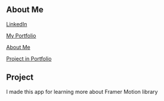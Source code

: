## About Me
[LinkedIn](https://www.linkedin.com/in/mohamed-ahmed-b6829520b/)
<br>

[My Portfolio](https://z-monster.notion.site/ZMonster-Portfolio-dd12852c73ec477a9ba740de03a9acd5) 
<br>

[About Me](https://mohammed-monster.web.app/)
<br>

[Project in Portfolio](https://z-monster.notion.site/Pizza-Animation-8bf378b16e8245c99d39eccc0cc998f5)
<br>


## Project 
I made this app for learning more about Framer Motion library